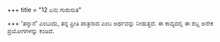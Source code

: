 +++
title = "12 ಏನು ಗುರುಸುತ"

+++
'ತನ್ನಾನೆ' ಎಂಬುದು, ತನ್ನ ಪ್ರೀತಿ ಪಾತ್ರನಾದ ಎಂಬ ಅರ್ಥವನ್ನು ನೀಡುತ್ತದೆ. ಈ ಕಾವ್ಯದಲ್ಲಿ ಈ ಶಬ್ದ ಅನೇಕ ಪ್ರಯೋಗಗಳನ್ನು ಕಂಡಿದೆ.